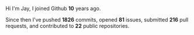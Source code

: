 Hi I'm Jay, I joined Github **10** years ago.

Since then I've pushed **1826** commits, opened **81** issues, submitted **216** pull requests, and contributed to **22** public repositories.
